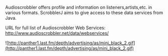 Audioscrobbler offers profile and information on listeners,artists,etc. in various formats. ScrobblerJ aims to give access to these data services from Java.

URL for full list of Audioscrobbler Web Services: http://www.audioscrobbler.net/data/webservices/

![http://panther1.last.fm/depth/advertising/as/mini_black_2.gif](http://panther1.last.fm/depth/advertising/as/mini_black_2.gif)